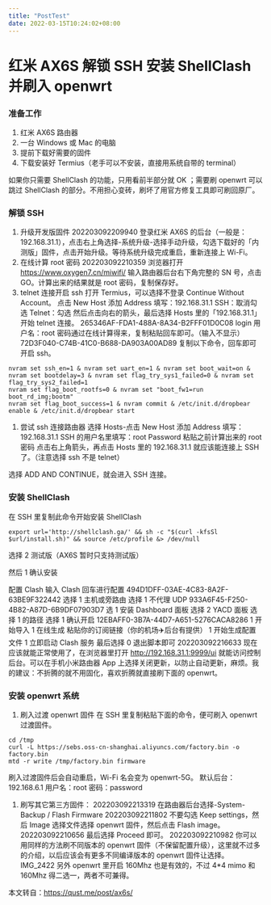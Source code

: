 ```yaml
---
title: "PostTest"
date: 2022-03-15T10:24:02+08:00
---
```

# 红米 AX6S 解锁 SSH 安装 ShellClash 并刷入 openwrt

### 准备工作

1. 红米 AX6S 路由器
2. 一台 Windows 或 Mac 的电脑
3. 提前下载好需要的固件
4. 下载安装好 Termius（老手可以不安装，直接用系统自带的 terminal）

如果你只需要 ShellClash 的功能，只用看前半部分就 OK ；需要刷 openwrt 可以跳过 ShellClash 的部分。不用担心变砖，刷坏了用官方修复工具即可刷回原厂。

### 解锁 SSH

1. 升级开发版固件
202203092209940
登录红米 AX6S 的后台（一般是：192.168.31.1），点击右上角选择-系统升级-选择手动升级，勾选下载好的「内测版」固件，点击开始升级。等待系统升级完成重启，重新连接上 Wi-Fi。
2. 在线计算 root 密码
202203092210359
浏览器打开 https://www.oxygen7.cn/miwifi/ 输入路由器后台右下角完整的 SN 号，点击 GO。计算出来的结果就是 root 密码，复制保存好。
3. telnet 连接开启 ssh
打开 Termius，可以选择不登录 Continue Without Account。
点击 New Host 添加
Address 填写：192.168.31.1
SSH：取消勾选
Telnet：勾选
然后点击向右的箭头，最后选择 Hosts 里的「192.168.31.1」开始 telnet 连接。
265346AF-FDA1-488A-8A34-B2FFF01D0C08
login 用户名：root
密码通过在线计算得来，复制粘贴回车即可。（输入不显示）
72D3F040-C74B-41C0-B688-DA903A00AD89
复制以下命令，回车即可开启 ssh。
```
nvram set ssh_en=1 & nvram set uart_en=1 & nvram set boot_wait=on & nvram set bootdelay=3 & nvram set flag_try_sys1_failed=0 & nvram set flag_try_sys2_failed=1
nvram set flag_boot_rootfs=0 & nvram set "boot_fw1=run boot_rd_img;bootm"
nvram set flag_boot_success=1 & nvram commit & /etc/init.d/dropbear enable & /etc/init.d/dropbear start
```

1. 尝试 ssh 连接路由器
选择 Hosts-点击 New Host 添加
Address 填写：192.168.31.1
SSH 的用户名里填写：root
Password 粘贴之前计算出来的 root 密码
点击右上角箭头，再点击 Hosts 里的 192.168.31.1 就应该能连接上 SSH 了。（注意选择 ssh 不是 telnet）

选择 ADD AND CONTINUE，就会进入 SSH 连接。

### 安装 ShellClash

在 SSH 里复制此命令开始安装 ShellClash
```
export url='http://shellclash.ga/' && sh -c "$(curl -kfsSl $url/install.sh)" && source /etc/profile &> /dev/null
```

选择 2 测试版（AX6S 暂时只支持测试版）

然后 1 确认安装


配置 Clash
输入 Clash 回车进行配置
494D1DFF-03AE-4C83-8A2F-63BE9F322442
选择 1 主机或旁路由
选择 1 不代理 UDP
933A6F45-F250-4B82-A87D-6B9DF07903D7
选 1 安装 Dashboard 面板
选择 2 YACD 面板
选择 1 的路径
选择 1 确认开启
12EBAFF0-3B7A-44D7-A651-5276CACA8286
1 开始导入
1 在线生成
粘贴你的订阅链接（你的机场✈️后台有提供）
1 开始生成配置文件
1 立即启动 Clash 服务
最后选择 0 退出脚本即可
202203092216633
现在应该就能正常使用了，在浏览器里打开 http://192.168.31.1:9999/ui 就能访问控制后台。可以在手机小米路由器 App 上选择关闭更新，以防止自动更新，麻烦。我的建议：不折腾的就不用固化，喜欢折腾就直接刷下面的 openwrt。

### 安装 openwrt 系统

1. 刷入过渡 openwrt 固件
在 SSH 里复制粘贴下面的命令，便可刷入 openwrt 过渡固件。
```
cd /tmp
curl -L https://sebs.oss-cn-shanghai.aliyuncs.com/factory.bin -o factory.bin
mtd -r write /tmp/factory.bin firmware
```

刷入过渡固件后会自动重启，Wi-Fi 名会变为 openwrt-5G。
默认后台：192.168.6.1
用户名：root
密码：password

1. 刷写其它第三方固件：
202203092213319
在路由器后台选择-System-Backup / Flash Firmware
202203092211802
不要勾选 Keep settings，然后 Image 选择文件选择 openwrt 固件，然后点击 Flash image。
202203092210656
最后选择 Proceed 即可。
202203092210982
你可以用同样的方法刷不同版本的 openwrt 固件（不保留配置升级），这里就不过多的介绍，以后应该会有更多不同编译版本的 openwrt 固件让选择。
IMG_2422
另外 openwrt 里开启 160Mhz 也是有效的，不过 4*4 mimo 和 160Mhz 得二选一，两者不可兼得。

本文转自：https://qust.me/post/ax6s/

